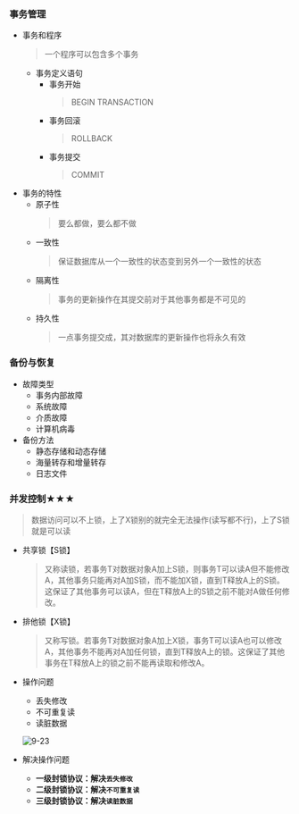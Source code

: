 ### 事务管理
  + 事务和程序
    > 一个程序可以包含多个事务
    + 事务定义语句
      + 事务开始
        > BEGIN TRANSACTION
      + 事务回滚
        > ROLLBACK
      + 事务提交
        > COMMIT
  + 事务的特性
    + 原子性
      > 要么都做，要么都不做
    + 一致性
      > 保证数据库从一个一致性的状态变到另外一个一致性的状态
    + 隔离性
      > 事务的更新操作在其提交前对于其他事务都是不可见的
    + 持久性
      > 一点事务提交成，其对数据库的更新操作也将永久有效
### 备份与恢复
  + 故障类型
    + 事务内部故障
    + 系统故障
    + 介质故障
    + 计算机病毒
  + 备份方法
    + 静态存储和动态存储
    + 海量转存和增量转存
    + 日志文件
### **并发控制★★★**
  > 数据访问可以不上锁，上了X锁别的就完全无法操作(读写都不行)，上了S锁就是可以读
  + 共享锁【S锁】
    > 又称读锁，若事务T对数据对象A加上S锁，则事务T可以读A但不能修改A，其他事务只能再对A加S锁，而不能加X锁，直到T释放A上的S锁。这保证了其他事务可以读A，但在T释放A上的S锁之前不能对A做任何修改。

  + 排他锁【X锁】
    > 又称写锁。若事务T对数据对象A加上X锁，事务T可以读A也可以修改A，其他事务不能再对A加任何锁，直到T释放A上的锁。这保证了其他事务在T释放A上的锁之前不能再读取和修改A。
  + 操作问题
    + 丢失修改
    + 不可重复读
    + 读脏数据
    
    ![9-23](https://raw.githubusercontent.com/flysafely/Software-Design-Engineer-Note/master/%E7%AC%AC%E4%B9%9D%E7%AB%A0-%E6%95%B0%E6%8D%AE%E5%BA%93%E6%8A%80%E6%9C%AF%E5%9F%BA%E7%A1%80/%E6%9C%AC%E7%AB%A0%E5%9B%BE%E7%A4%BA/9-23.jpg)
  + 解决操作问题
    + **一级封锁协议：解决`丢失修改`**
    + **二级封锁协议：解决`不可重复读`**
    + **三级封锁协议：解决`读脏数据`**
